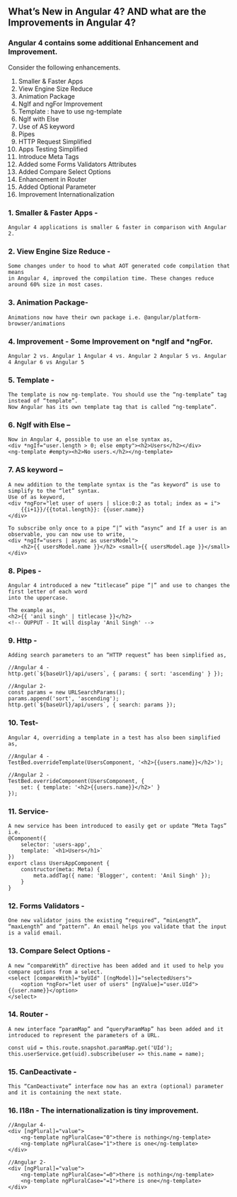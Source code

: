 ## What’s New in Angular 4? AND what are the Improvements in Angular 4?

### Angular 4 contains some additional Enhancement and Improvement. 
Consider the following enhancements.
1.    Smaller & Faster Apps
2.    View Engine Size Reduce
3.    Animation Package
4.    NgIf and ngFor Improvement
5.    Template : have to use ng-template
6.    NgIf with Else
7.    Use of AS keyword
8.    Pipes
9.    HTTP Request Simplified
10. Apps Testing Simplified
11. Introduce Meta Tags
12. Added some Forms Validators Attributes
13. Added Compare Select Options
14. Enhancement in Router
15. Added Optional Parameter
16. Improvement Internationalization

### 1. Smaller & Faster Apps - 
    Angular 4 applications is smaller & faster in comparison with Angular 2.

### 2. View Engine Size Reduce - 
    Some changes under to hood to what AOT generated code compilation that means 
    in Angular 4, improved the compilation time. These changes reduce around 60% size in most cases.

### 3. Animation Package- 
    Animations now have their own package i.e. @angular/platform-browser/animations

### 4. Improvement - Some Improvement on *ngIf and *ngFor.
    Angular 2 vs. Angular 1	Angular 4 vs. Angular 2	Angular 5 vs. Angular 4	Angular 6 vs Angular 5

### 5. Template - 
    The template is now ng-template. You should use the “ng-template” tag instead of “template”.
    Now Angular has its own template tag that is called “ng-template”.

### 6. NgIf with Else – 
    Now in Angular 4, possible to use an else syntax as,
    <div *ngIf="user.length > 0; else empty"><h2>Users</h2></div>
    <ng-template #empty><h2>No users.</h2></ng-template>

### 7. AS keyword – 
    A new addition to the template syntax is the “as keyword” is use to simplify to the “let” syntax.
    Use of as keyword,
    <div *ngFor="let user of users | slice:0:2 as total; index as = i">
        {{i+1}}/{{total.length}}: {{user.name}}
    </div>

    To subscribe only once to a pipe “|” with “async” and If a user is an observable, you can now use to write,
    <div *ngIf="users | async as usersModel">
        <h2>{{ usersModel.name }}</h2> <small>{{ usersModel.age }}</small>
    </div>

### 8. Pipes - 
    Angular 4 introduced a new “titlecase” pipe “|” and use to changes the first letter of each word 
    into the uppercase. 

    The example as,
    <h2>{{ 'anil singh' | titlecase }}</h2>
    <!-- OUPPUT - It will display 'Anil Singh' -->

### 9. Http - 
    Adding search parameters to an “HTTP request” has been simplified as,

    //Angular 4 -
    http.get(`${baseUrl}/api/users`, { params: { sort: 'ascending' } });

    //Angular 2-
    const params = new URLSearchParams();
    params.append('sort', 'ascending');
    http.get(`${baseUrl}/api/users`, { search: params });

### 10. Test- 
    Angular 4, overriding a template in a test has also been simplified as,

    //Angular 4 -
    TestBed.overrideTemplate(UsersComponent, '<h2>{{users.name}}</h2>');

    //Angular 2 -
    TestBed.overrideComponent(UsersComponent, {
        set: { template: '<h2>{{users.name}}</h2>' }
    });

### 11. Service- 
    A new service has been introduced to easily get or update “Meta Tags” i.e.
    @Component({
        selector: 'users-app',
        template: `<h1>Users</h1>`
    })
    export class UsersAppComponent {
        constructor(meta: Meta) {
            meta.addTag({ name: 'Blogger', content: 'Anil Singh' });
        }
    }

### 12. Forms Validators - 
    One new validator joins the existing “required”, “minLength”, “maxLength” and “pattern”. An email helps you validate that the input is a valid email.

### 13. Compare Select Options - 
    A new “compareWith” directive has been added and it used to help you compare options from a select.
    <select [compareWith]="byUId" [(ngModel)]="selectedUsers">
        <option *ngFor="let user of users" [ngValue]="user.UId">{{user.name}}</option>
    </select>

### 14. Router - 
    A new interface “paramMap” and “queryParamMap” has been added and it introduced to represent the parameters of a URL. 

    const uid = this.route.snapshot.paramMap.get('UId');
    this.userService.get(uid).subscribe(user => this.name = name);

### 15. CanDeactivate - 
    This “CanDeactivate” interface now has an extra (optional) parameter and it is containing the next state.

### 16. I18n - The internationalization is tiny improvement.

    //Angular 4-
    <div [ngPlural]="value">
        <ng-template ngPluralCase="0">there is nothing</ng-template>
        <ng-template ngPluralCase="1">there is one</ng-template>
    </div>

    //Angular 2-
    <div [ngPlural]="value">
        <ng-template ngPluralCase="=0">there is nothing</ng-template>
        <ng-template ngPluralCase="=1">there is one</ng-template>
    </div>